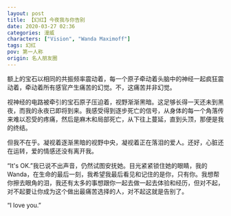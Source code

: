 ```yaml
---
layout: post
title: 【幻红】今夜我与你告别
date: 2020-03-27 02:36
categories: 漫威
characters: ["Vision", "Wanda Maximoff"]
tags: 幻红
pov: 第一人称
origin: 名人朋友圈
---
```


额上的宝石以相同的共振频率震动着，每一个原子牵动着头脑中的神经一起疯狂震动着，牵动着所有感官产生痛苦的幻觉。不，这痛苦并非幻觉。

视神经的电路被牵引的宝石原子压迫着，视野渐渐黑暗。这足够长得一天还未到黑夜，而我的永夜已即将到来。我感受得到逐步死亡的信号，从身体的每一个角落传来难以忍受的疼痛，然后是麻木和局部死亡，从下往上蔓延，直到头顶，那便是我的终结。

但我不在乎。凝视着逐渐黑暗的视野中央，凝视着正在落泪的爱人。还好，心脏还在运转，爱的情感还没有离开我。

“It's OK.”我已说不出声音，仍然试图安抚她。目光紧紧锁住她的眼睛，我的Wanda，在生命的最后一刻，我希望我最后看见和记住的是你，只有你。我想帮你擦去眼角的泪，我还有太多的事想跟你一起去做一起去体验和经历，但对不起，对不起要让你成为这个做出最痛苦选择的人，对不起这就是告别了。

“I love you.”

